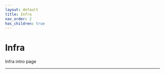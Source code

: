```yaml
---
layout: default
title: Infra
nav_order: 2
has_children: true
---
```



# Infra

Infra intro page

---
